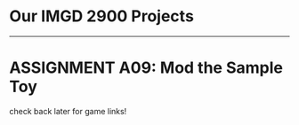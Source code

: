 Our IMGD 2900 Projects
======================
------------------------------------------

# ASSIGNMENT A09: Mod the Sample Toy

check back later for game links!






